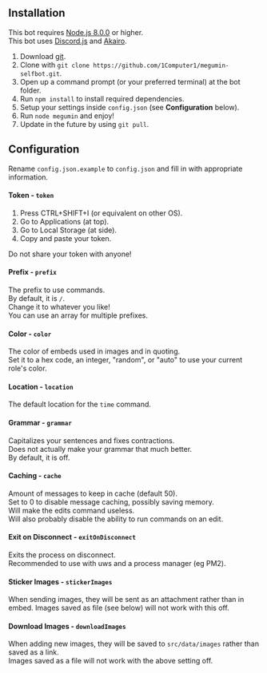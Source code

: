 ## Installation

This bot requires [Node.js 8.0.0](https://nodejs.org/en/) or higher.  
This bot uses [Discord.js](https://discord.js.org/) and [Akairo](https://1computer1.github.io/discord-akairo).  

1. Download [git](https://git-scm.com/downloads).
2. Clone with `git clone https://github.com/1Computer1/megumin-selfbot.git`.
3. Open up a command prompt (or your preferred terminal) at the bot folder.
4. Run `npm install` to install required dependencies.
5. Setup your settings inside `config.json` (see **Configuration** below).
7. Run `node megumin` and enjoy!
8. Update in the future by using `git pull`.

## Configuration

Rename `config.json.example` to `config.json` and fill in with appropriate information.  

#### Token - `token`
1. Press CTRL+SHIFT+I (or equivalent on other OS).
2. Go to Applications (at top).
3. Go to Local Storage (at side).
4. Copy and paste your token.

Do not share your token with anyone!  

#### Prefix - `prefix`
The prefix to use commands.  
By default, it is `/`.  
Change it to whatever you like!  
You can use an array for multiple prefixes.  

#### Color - `color`
The color of embeds used in images and in quoting.  
Set it to a hex code, an integer, "random", or "auto" to use your current role's color.  

#### Location - `location`
The default location for the `time` command.  

#### Grammar - `grammar`
Capitalizes your sentences and fixes contractions.  
Does not actually make your grammar that much better.  
By default, it is off.  

#### Caching - `cache`
Amount of messages to keep in cache (default 50).    
Set to 0 to disable message caching, possibly saving memory.  
Will make the edits command useless.  
Will also probably disable the ability to run commands on an edit.  

#### Exit on Disconnect - `exitOnDisconnect`
Exits the process on disconnect.  
Recommended to use with uws and a process manager (eg PM2).  

#### Sticker Images - `stickerImages`
When sending images, they will be sent as an attachment rather than in embed. 
Images saved as file (see below) will not work with this off.    

#### Download Images - `downloadImages`
When adding new images, they will be saved to `src/data/images` rather than saved as a link.  
Images saved as a file will not work with the above setting off.  
